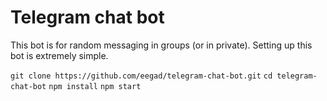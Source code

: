 # Telegram chat bot

This bot is for random messaging in groups (or in private). Setting up this bot is extremely simple.

`git clone https://github.com/eegad/telegram-chat-bot.git`
`cd telegram-chat-bot`
`npm install`
`npm start`
